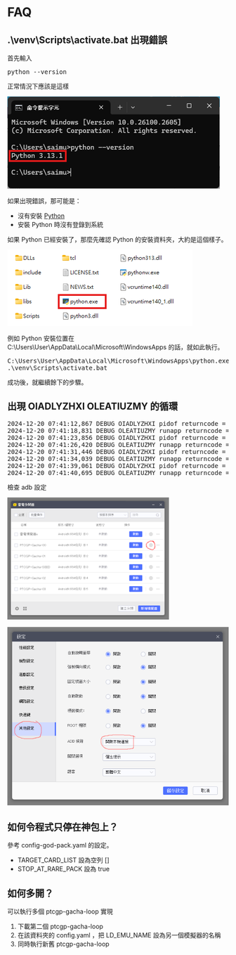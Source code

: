 # FAQ

## .\venv\Scripts\activate.bat 出現錯誤

首先輸入
<pre>python --version</pre>
正常情況下應該是這樣

![python version screenshot](res/doc/faq-python-00-version.png)

如果出現錯誤，那可能是：

- 沒有安裝 [Python](https://www.python.org/)
- 安裝 Python 時沒有登錄到系統

如果 Python 已經安裝了，那麼先確認 Python 的安裝資料夾，大約是這個樣子。

![python folder screenshot](res/doc/faq-python-01-folder.png)

例如 Python 安裝位置在 C:\\Users\\User\\AppData\\Local\\Microsoft\\WindowsApps 的話，就如此執行。

<pre>
C:\Users\User\AppData\Local\Microsoft\WindowsApps\python.exe -m venv venv
.\venv\Scripts\activate.bat
</pre>

成功後，就繼續餘下的步驟。

## 出現 OIADLYZHXI OLEATIUZMY 的循環

<pre>
2024-12-20 07:41:12,867 DEBUG OIADLYZHXI pidof returncode = 1
2024-12-20 07:41:18,831 DEBUG OLEATIUZMY runapp returncode = 0
2024-12-20 07:41:23,856 DEBUG OIADLYZHXI pidof returncode = 1
2024-12-20 07:41:26,420 DEBUG OLEATIUZMY runapp returncode = 0
2024-12-20 07:41:31,446 DEBUG OIADLYZHXI pidof returncode = 1
2024-12-20 07:41:34,039 DEBUG OLEATIUZMY runapp returncode = 0
2024-12-20 07:41:39,061 DEBUG OIADLYZHXI pidof returncode = 1
2024-12-20 07:41:40,695 DEBUG OLEATIUZMY runapp returncode = 0
</pre>

檢查 adb 設定

![Multi opener screenshot](res/doc/faq-adb-00-multi.png)

![Multi opener ADB screenshot](res/doc/faq-adb-01-adb.png)

## 如何令程式只停在神包上？

參考 config-god-pack.yaml 的設定。
- TARGET_CARD_LIST 設為空列 []
- STOP_AT_RARE_PACK 設為 true

## 如何多開？

可以執行多個 ptcgp-gacha-loop 實現

1. 下載第二個 ptcgp-gacha-loop
2. 在該資料夾的 config.yaml ，把 LD_EMU_NAME 設為另一個模擬器的名稱
3. 同時執行新舊 ptcgp-gacha-loop
